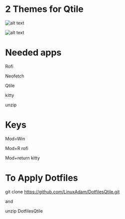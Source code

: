 # 2 Themes for Qtile


![alt text](https://media.discordapp.net/attachments/965277006298251304/1050120512182943764/aesthetic.png?width=731&height=411)

![alt text](https://media.discordapp.net/attachments/965277006298251304/1050120642374144061/Ekran_Goruntusu_-_2022-12-04_14-59-02.png?width=731&height=411)



# Needed apps
Rofi

Neofetch

Qtile

kitty

unzip

# Keys
Mod=Win

Mod+R rofi

Mod+return kitty

# To Apply Dotfiles 

git clone https://github.com/LinuxAdam/DotfilesQtile.git

and

unzip DotfilesQtile
